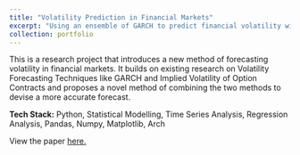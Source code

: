 ```yaml
---
title: "Volatility Prediction in Financial Markets"
excerpt: "Using an ensemble of GARCH to predict financial volatility with greater accuracy.<br/><br/><img src='/images/symmetry2.png'>"
collection: portfolio
---
```


This is a research project that introduces a new method of forecasting volatility in financial markets. It builds on existing research on Volatility Forecasting Techniques like GARCH and Implied Volatility of Option Contracts and proposes a novel method of combining the two methods to devise a more accurate forecast.

**Tech Stack:** Python, Statistical Modelling, Time Series Analysis, Regression Analysis, Pandas, Numpy, Matplotlib, Arch

View the paper [here.](https://pratik-doshi-99.github.io/files/Volatility_Forecasting.pdf)